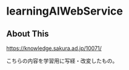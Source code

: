 # learningAIWebService

## About This

https://knowledge.sakura.ad.jp/10071/

こちらの内容を学習用に写経・改変したもの。
